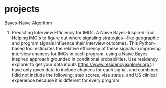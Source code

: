# projects
Bayes-Naive Algorithm
1. Predicting Interview Efficiency for IMGs: A Naive Bayes-Inspired Tool
Helping IMG's to figure out where signaling strategies—like geographic and program signals influence their interview outcomes. This Python-based tool estimates the relative efficiency of these signals in improving interview chances for IMGs in each program, using a Naive Bayes-inspired approach grounded in conditional probabilities.
Use residency explorer to get your data inputs https://www.residencyexplorer.org/.
I have only given data to include chances for each signal, and combined.
I did not include the following: step scores, visa status, and US clinical experience because it is different for every program.
